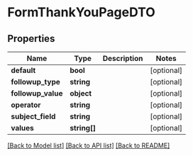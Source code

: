# FormThankYouPageDTO

## Properties
Name | Type | Description | Notes
------------ | ------------- | ------------- | -------------
**default** | **bool** |  | [optional] 
**followup_type** | **string** |  | [optional] 
**followup_value** | **object** |  | [optional] 
**operator** | **string** |  | [optional] 
**subject_field** | **string** |  | [optional] 
**values** | **string[]** |  | [optional] 

[[Back to Model list]](../README.md#documentation-for-models) [[Back to API list]](../README.md#documentation-for-api-endpoints) [[Back to README]](../README.md)


